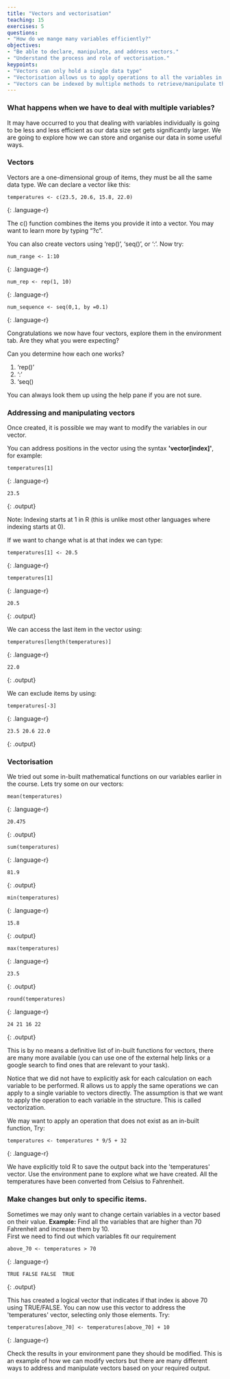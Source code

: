```yaml
---
title: "Vectors and vectorisation"
teaching: 15
exercises: 5
questions:
- "How do we mange many variables efficiently?"
objectives:
- "Be able to declare, manipulate, and address vectors."
- "Understand the process and role of vectorisation."
keypoints:
- "Vectors can only hold a single data type"
- "Vectorisation allows us to apply operations to all the variables in a vector"
- "Vectors can be indexed by multiple methods to retrieve/manipulate the specific information you desire"
---
```


### What happens when we have to deal with multiple variables?

It may have occurred to you that dealing with variables individually is going to be less and less efficient as our data size set gets significantly larger. We are going to explore how we can store and organise our data in some useful ways.

### Vectors 

Vectors are a one-dimensional group of items, they must be all the same data type. We can declare a vector like this:

```
temperatures <- c(23.5, 20.6, 15.8, 22.0) 
```
{: .language-r}

The c() function combines the items you provide it into a vector. You may want to learn more by typing “?c”.  

You can also create vectors using ‘rep()’, ‘seq()’, or ‘:’. Now try: 

```
num_range <- 1:10 
```
{: .language-r}

```
num_rep <- rep(1, 10) 
```
{: .language-r}

```
num_sequence <- seq(0,1, by =0.1)
```
{: .language-r}

Congratulations we now have four vectors, explore them in the environment tab. Are they what you were expecting?


Can you determine how each one works?
1. ‘rep()’
2. ‘:’ 
3. ‘seq()

You can always look them up using the help pane if you are not sure.

### Addressing and manipulating vectors

Once created, it is possible we may want to modify the variables in our vector.

You can address positions in the vector using the syntax **'vector\[index\]'**, for example:

```
temperatures[1]
```
{: .language-r}

```
23.5
```
{: .output}

Note: Indexing starts at 1 in R (this is unlike most other languages where indexing starts at 0).

If we want to change what is at that index we can type:

```
temperatures[1] <- 20.5
```
{: .language-r}

```
temperatures[1]
```
{: .language-r}

```
20.5
```
{: .output}

We can access the last item in the vector using:

```
temperatures[length(temperatures)]
```
{: .language-r}
```
22.0
```
{: .output}

We can exclude items by using:
```
temperatures[-3] 
```
{: .language-r}


```
23.5 20.6 22.0
```
{: .output}

### Vectorisation

We tried out some in-built mathematical functions on our variables earlier in the course. Lets try some on our vectors:

```
mean(temperatures) 
```
{: .language-r}


```
20.475
```
{: .output}


```
sum(temperatures) 
```
{: .language-r}


```
81.9
```
{: .output}


```
min(temperatures) 
```
{: .language-r}


```
15.8
```
{: .output}


```
max(temperatures) 
```
{: .language-r}


```
23.5
```
{: .output}


```
round(temperatures) 
```
{: .language-r}


```
24 21 16 22
```
{: .output}


This is by no means a definitive list of in-built functions for vectors, there are many more available (you can use one of the external help links or a google search to find ones that are relevant to your task).

Notice that we did not have to explicitly ask for each calculation on each variable to be performed. R allows us to apply the same operations we can apply to a single variable to vectors directly. The assumption is that we want to apply the operation to each variable in the structure. This is called vectorization.

We may want to apply an operation that does not exist as an in-built function, Try: 

```
temperatures <- temperatures * 9/5 + 32 
```
{: .language-r}

We have explicitly told R to save the output back into the 'temperatures' vector. Use the environment pane to explore what we have created. All the temperatures have been converted from Celsius to Fahrenheit.

### Make changes but only to specific items.

Sometimes we may only want to change certain variables in a vector based on their value. 
**Example:** Find all the variables that are higher than 70 Fahrenheit and increase them by 10.  
First we need to find out which variables fit our requirement  
```
above_70 <- temperatures > 70 
```
{: .language-r}

```
TRUE FALSE FALSE  TRUE
```
{: .output}

This has created a logical vector that indicates if that index is above 70 using TRUE/FALSE. You can now use this vector to address the 'temperatures' vector, selecting only those elements. Try:

```
temperatures[above_70] <- temperatures[above_70] + 10 
```
{: .language-r} 

Check the results in your environment pane they should be modified. This is an example of how we can modify vectors but there are many different ways to address and manipulate vectors based on your required output.


